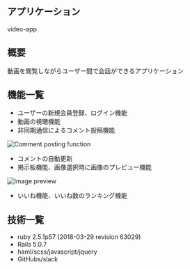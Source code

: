 ## アプリケーション

video-app

## 概要

動画を閲覧しながらユーザー間で会話ができるアプリケーション

## 機能一覧

- ユーザーの新規会員登録、ログイン機能
- 動画の視聴機能
- 非同期通信によるコメント投稿機能

![Comment posting function](https://gyazo.com/12f5789e45c42fb8504b8f69065f1f5e/raw)

- コメントの自動更新
- 掲示板機能、画像選択時に画像のプレビュー機能

![Image preview](https://gyazo.com/20b42fc777f2583dab281ac436b78927/raw)

- いいね機能、いいね数のランキング機能

## 技術一覧

- ruby 2.5.1p57 (2018-03-29 revision 63029)
- Rails 5.0.7
- haml/scss/javascript/jquery
- GitHubs/slack

